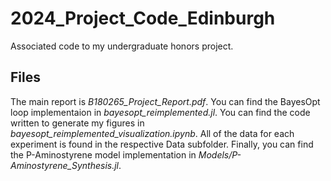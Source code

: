# 2024_Project_Code_Edinburgh
Associated code to my undergraduate honors project.

## Files
The main report is *B180265_Project_Report.pdf*.
You can find the BayesOpt loop implementaion in *bayesopt_reimplemented.jl*.
You can find the code written to generate my figures in *bayesopt_reimplemented_visualization.ipynb*.
All of the data for each experiment is found in the respective Data subfolder.
Finally, you can find the P-Aminostyrene model implementation in *Models/P-Aminostyrene_Synthesis.jl*.
